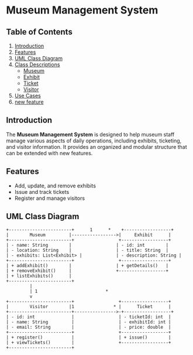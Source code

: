 # Museum Management System

## Table of Contents
1. [Introduction](#introduction)
2. [Features](#features)
3. [UML Class Diagram](#uml-class-diagram)
4. [Class Descriptions](#class-descriptions)
   - [Museum](#museum)
   - [Exhibit](#exhibit)
   - [Ticket](#ticket)
   - [Visitor](#visitor)
5. [Use Cases](#use-cases)
6. [new feature](#new-feature)

## Introduction
The **Museum Management System** is designed to help museum staff manage various aspects of daily operations, including exhibits, ticketing, and visitor information. It provides an organized and modular structure that can be extended with new features.

## Features
- Add, update, and remove exhibits
- Issue and track tickets
- Register and manage visitors

## UML Class Diagram
```text
+------------------------+      1      *    +------------------+
|        Museum         |----------------->|     Exhibit      |
+------------------------+                 +------------------+
| - name: String        |                 | - id: int        |
| - location: String    |                 | - title: String  |
| - exhibits: List<Exhibit> |             | - description: String |
+------------------------+                 +------------------+
| + addExhibit()        |                 | + getDetails()   |
| + removeExhibit()     |                 +------------------+
| + listExhibits()      |
+------------------------+
         |
         | 1                          *
         v
+------------------------+                 +------------------+
|        Visitor        |1               * |      Ticket      |
+------------------------+---------------->-+------------------+
| - id: int              |                 | - ticketId: int  |
| - name: String         |                 | - exhibitId: int |
| - email: String        |                 | - price: double  |
+------------------------+                 +------------------+
| + register()           |                 | + issue()        |
| + viewTickets()        |                 +------------------+
+------------------------+

